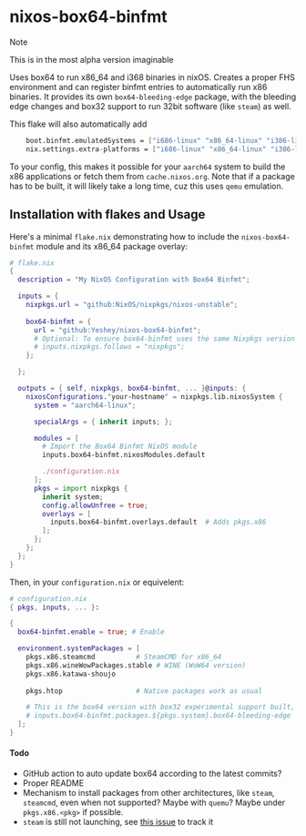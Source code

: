 # nixos-box64-binfmt
> [!NOTE]  
> This is in the most alpha version imaginable

Uses box64 to run x86_64 and i368 binaries in nixOS. Creates a proper FHS environment and can register binfmt entries to automatically run x86 binaries.
It provides its own `box64-bleeding-edge` package, with the bleeding edge changes and box32 support to run 32bit software (like `steam`) as well.

This flake will also automatically add
```nix
    boot.binfmt.emulatedSystems = ["i686-linux" "x86_64-linux" "i386-linux" "i486-linux" "i586-linux" "i686-linux"];
    nix.settings.extra-platforms = ["i686-linux" "x86_64-linux" "i386-linux" "i486-linux" "i586-linux" "i686-linux"];
```
To your config, this makes it possible for your `aarch64` system to build the x86 applications or fetch them from `cache.nixos.org`. Note that if a package has to be built, it will likely take a long time, cuz this uses `qemu` emulation.

## Installation with flakes and Usage

Here's a minimal `flake.nix` demonstrating how to include the `nixos-box64-binfmt` module and its x86_64 package overlay:

```nix
# flake.nix
{
  description = "My NixOS Configuration with Box64 Binfmt";

  inputs = {
    nixpkgs.url = "github:NixOS/nixpkgs/nixos-unstable";
    
    box64-binfmt = {
      url = "github:Yeshey/nixos-box64-binfmt";
      # Optional: To ensure box64-binfmt uses the same Nixpkgs version as your system
      # inputs.nixpkgs.follows = "nixpkgs";
    };

  };

  outputs = { self, nixpkgs, box64-binfmt, ... }@inputs: {
    nixosConfigurations."your-hostname" = nixpkgs.lib.nixosSystem {
      system = "aarch64-linux";

      specialArgs = { inherit inputs; };

      modules = [
        # Import the Box64 Binfmt NixOS module
        inputs.box64-binfmt.nixosModules.default

        ./configuration.nix 
      ];
      pkgs = import nixpkgs {
        inherit system;
        config.allowUnfree = true;
        overlays = [
          inputs.box64-binfmt.overlays.default  # Adds pkgs.x86
        ];
      };
    };
  };
}
```

Then, in your `configuration.nix` or equivelent:
```nix
# configuration.nix
{ pkgs, inputs, ... }:

{
  box64-binfmt.enable = true; # Enable 

  environment.systemPackages = [
    pkgs.x86.steamcmd          # SteamCMD for x86_64
    pkgs.x86.wineWowPackages.stable # WINE (WoW64 version)
    pkgs.x86.katawa-shoujo
    
    pkgs.htop                  # Native packages work as usual

    # This is the box64 version with box32 experimental support built, it is alrerady installed so this is not needed
    # inputs.box64-binfmt.packages.${pkgs.system}.box64-bleeding-edge
  ];
}
```

#### Todo
- GitHub action to auto update box64 according to the latest commits?
- Proper README
- Mechanism to install packages from other architectures, like `steam`, `steamcmd`, even when not supported? Maybe with `quemu`? Maybe under `pkgs.x86.<pkg>` if possible.
- `steam` is still not launching, see [this issue](https://github.com/ptitSeb/box64/issues/2478) to track it
